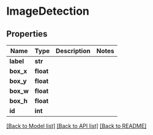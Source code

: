 # ImageDetection

## Properties
Name | Type | Description | Notes
------------ | ------------- | ------------- | -------------
**label** | **str** |  | 
**box_x** | **float** |  | 
**box_y** | **float** |  | 
**box_w** | **float** |  | 
**box_h** | **float** |  | 
**id** | **int** |  | 

[[Back to Model list]](../README.md#documentation-for-models) [[Back to API list]](../README.md#documentation-for-api-endpoints) [[Back to README]](../README.md)


